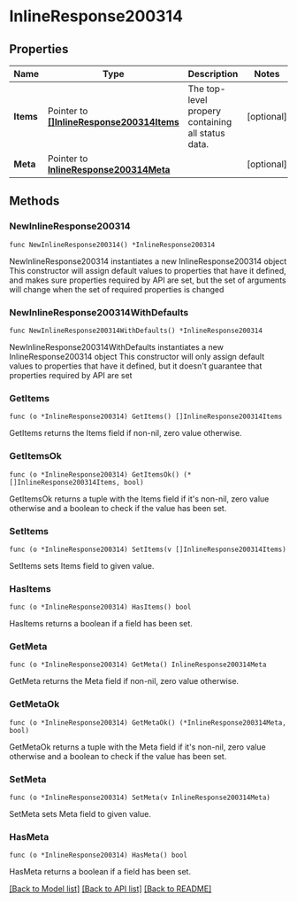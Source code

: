 # InlineResponse200314

## Properties

Name | Type | Description | Notes
------------ | ------------- | ------------- | -------------
**Items** | Pointer to [**[]InlineResponse200314Items**](InlineResponse200314Items.md) | The top-level propery containing all status data. | [optional] 
**Meta** | Pointer to [**InlineResponse200314Meta**](InlineResponse200314Meta.md) |  | [optional] 

## Methods

### NewInlineResponse200314

`func NewInlineResponse200314() *InlineResponse200314`

NewInlineResponse200314 instantiates a new InlineResponse200314 object
This constructor will assign default values to properties that have it defined,
and makes sure properties required by API are set, but the set of arguments
will change when the set of required properties is changed

### NewInlineResponse200314WithDefaults

`func NewInlineResponse200314WithDefaults() *InlineResponse200314`

NewInlineResponse200314WithDefaults instantiates a new InlineResponse200314 object
This constructor will only assign default values to properties that have it defined,
but it doesn't guarantee that properties required by API are set

### GetItems

`func (o *InlineResponse200314) GetItems() []InlineResponse200314Items`

GetItems returns the Items field if non-nil, zero value otherwise.

### GetItemsOk

`func (o *InlineResponse200314) GetItemsOk() (*[]InlineResponse200314Items, bool)`

GetItemsOk returns a tuple with the Items field if it's non-nil, zero value otherwise
and a boolean to check if the value has been set.

### SetItems

`func (o *InlineResponse200314) SetItems(v []InlineResponse200314Items)`

SetItems sets Items field to given value.

### HasItems

`func (o *InlineResponse200314) HasItems() bool`

HasItems returns a boolean if a field has been set.

### GetMeta

`func (o *InlineResponse200314) GetMeta() InlineResponse200314Meta`

GetMeta returns the Meta field if non-nil, zero value otherwise.

### GetMetaOk

`func (o *InlineResponse200314) GetMetaOk() (*InlineResponse200314Meta, bool)`

GetMetaOk returns a tuple with the Meta field if it's non-nil, zero value otherwise
and a boolean to check if the value has been set.

### SetMeta

`func (o *InlineResponse200314) SetMeta(v InlineResponse200314Meta)`

SetMeta sets Meta field to given value.

### HasMeta

`func (o *InlineResponse200314) HasMeta() bool`

HasMeta returns a boolean if a field has been set.


[[Back to Model list]](../README.md#documentation-for-models) [[Back to API list]](../README.md#documentation-for-api-endpoints) [[Back to README]](../README.md)


